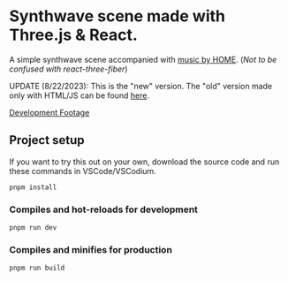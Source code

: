 ﻿# Synthwave scene made with Three.js & React.
  A simple synthwave scene accompanied with [music by HOME](https://open.spotify.com/track/4vhkTMmOasNZF85mHQWELi?si=4d67c46649d4405c). (<em>Not to be confused with react-three-fiber</em>)

UPDATE (8/22/2023): This is the "new" version. The "old" version made only with HTML/JS can be found [here](https://github.com/jdichh/synthwave-scene).

[Development Footage](https://drive.google.com/drive/folders/1T71kzlu3KbTG4J0MR5YbCOmdzzKyOBuX?usp=sharing)

## Project setup
If you want to try this out on your own, download the source code and run these commands in VSCode/VSCodium.
```
pnpm install
```

### Compiles and hot-reloads for development
```
pnpm run dev
```

### Compiles and minifies for production
```
pnpm run build
```

